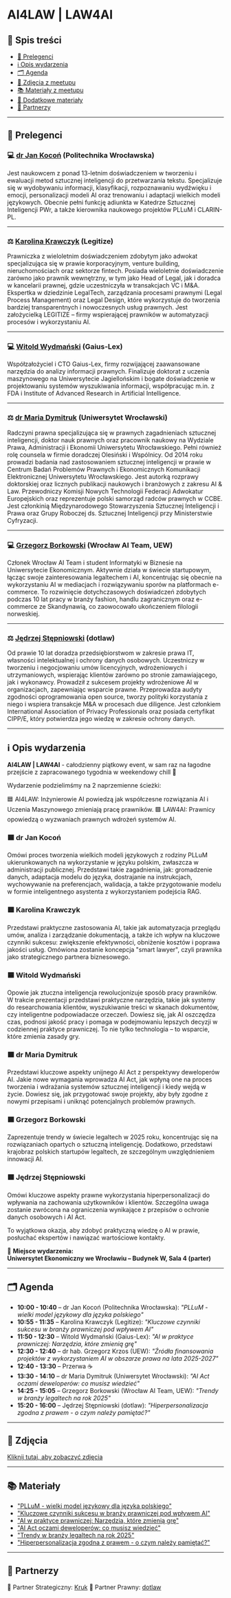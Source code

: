 # AI4LAW | LAW4AI  


## 📌 Spis treści  
- [👤 Prelegenci](#-prelegenci)  
- [ℹ️ Opis wydarzenia](#-opis-wydarzenia)  
- [🗂️ Agenda](#-agenda)  
- [📸 Zdjęcia z meetupu](#-zdjęcia-z-meetupu)  
- [📚 Materiały z meetupu](#-materiały-z-meetupu)  
- [📎 Dodatkowe materiały](#-dodatkowe-materiały)  
- [🤝 Partnerzy](#-partnerzy)  

---

## 👤 Prelegenci

### 💻 [dr Jan Kocoń](https://www.linkedin.com/in/jankocon/) (Politechnika Wrocławska)  
Jest naukowcem z ponad 13-letnim doświadczeniem w tworzeniu i ewaluacji metod sztucznej inteligencji do przetwarzania tekstu. Specjalizuje się w wydobywaniu informacji, klasyfikacji, rozpoznawaniu wydźwięku i emocji, personalizacji modeli AI oraz trenowaniu i adaptacji wielkich modeli językowych. Obecnie pełni funkcję adiunkta w Katedrze Sztucznej Inteligencji PWr, a także kierownika naukowego projektów PLLuM i CLARIN-PL.

---

### ⚖️ [Karolina Krawczyk](https://www.linkedin.com/in/karolina-krawczyk-legitize/) (Legitize)  
Prawniczka z wieloletnim doświadczeniem zdobytym jako adwokat specjalizująca się w prawie korporacyjnym, venture building, nieruchomościach oraz sektorze fintech. Posiada wieloletnie doświadczenie zarówno jako prawnik wewnętrzny, w tym jako Head of Legal, jak i doradca w kancelarii prawnej, gdzie uczestniczyła w transakcjach VC i M&A. Ekspertka w dziedzinie LegalTech, zarządzania procesami prawnymi (Legal Process Management) oraz Legal Design, które wykorzystuje do tworzenia bardziej transparentnych i nowoczesnych usług prawnych. Jest założycielką LEGITIZE – firmy wspierającej prawników w automatyzacji procesów i wykorzystaniu AI.

---

### 💻 [Witold Wydmański](https://www.linkedin.com/in/witold-wydmanski/) (Gaius-Lex)  
Współzałożyciel i CTO Gaius-Lex, firmy rozwijającej zaawansowane narzędzia do analizy informacji prawnych. Finalizuje doktorat z uczenia maszynowego na Uniwersytecie Jagiellońskim i bogate doświadczenie w projektowaniu systemów wyszukiwania informacji, współpracując m.in. z FDA i Institute of Advanced Research in Artificial Intelligence.

---

### ⚖️ [dr Maria Dymitruk](https://www.linkedin.com/in/maria-dymitruk/) (Uniwersytet Wrocławski)  
Radczyni prawna specjalizująca się w prawnych zagadnieniach sztucznej inteligencji, doktor nauk prawnych oraz pracownik naukowy na Wydziale Prawa, Administracji i Ekonomii Uniwersytetu Wrocławskiego. Pełni również rolę counsela w firmie doradczej Olesiński i Wspólnicy. Od 2014 roku prowadzi badania nad zastosowaniem sztucznej inteligencji w prawie w Centrum Badań Problemów Prawnych i Ekonomicznych Komunikacji Elektronicznej Uniwersytetu Wrocławskiego. Jest autorką rozprawy doktorskiej oraz licznych publikacji naukowych i branżowych z zakresu AI & Law. Przewodniczy Komisji Nowych Technologii Federacji Adwokatur Europejskich oraz reprezentuje polski samorząd radców prawnych w CCBE. Jest członkinią Międzynarodowego Stowarzyszenia Sztucznej Inteligencji i Prawa oraz Grupy Roboczej ds. Sztucznej Inteligencji przy Ministerstwie Cyfryzacji.

---

### 💻 [Grzegorz Borkowski](https://www.linkedin.com/in/gregai/) (Wrocław AI Team, UEW)  
Członek Wrocław AI Team i student Informatyki w Biznesie na Uniwersytecie Ekonomicznym. Aktywnie działa w świecie startupowym, łącząc swoje zainteresowania legaltechem i AI, koncentrując się obecnie na wykorzystaniu AI w mediacjach i rozwiązywaniu sporów na platformach e-commerce. To rozwinięcie dotychczasowych doświadczeń zdobytych podczas 10 lat pracy w branży fashion, handlu zagranicznym oraz e-commerce ze Skandynawią, co zaowocowało ukończeniem filologii norweskiej.

---

### ⚖️ [Jędrzej Stępniowski](https://www.linkedin.com/in/jstepniowski/) (dotlaw)  
Od prawie 10 lat doradza przedsiębiorstwom w zakresie prawa IT, własności intelektualnej i ochrony danych osobowych. Uczestniczy w tworzeniu i negocjowaniu umów licencyjnych, wdrożeniowych i utrzymaniowych, wspierając klientów zarówno po stronie zamawiającego, jak i wykonawcy. Prowadził z sukcesem projekty wdrożeniowe AI w organizacjach, zapewniając wsparcie prawne. Przeprowadza audyty zgodności oprogramowania open source, tworzy polityki korzystania z niego i wspiera transakcje M&A w procesach due diligence. Jest członkiem International Association of Privacy Professionals oraz posiada certyfikat CIPP/E, który potwierdza jego wiedzę w zakresie ochrony danych.

---

## ℹ️ Opis wydarzenia

**AI4LAW | LAW4AI** - całodzienny piątkowy event, w sam raz na łagodne przejście z zapracowanego tygodnia w weekendowy chill 🤗

Wydarzenie podzielimśmy na 2 naprzemienne ścieżki:

🟦 AI4LAW: Inżynierowie AI powiedzą jak współczesne rozwiązania AI i Uczenia Maszynowego zmieniają pracę prawników.
🟩 LAW4AI: Prawnicy opowiedzą o wyzwaniach prawnych wdrożeń systemów AI.

### 🟦 dr Jan Kocoń
Omówi proces tworzenia wielkich modeli językowych z rodziny PLLuM ukierunkowanych na wykorzystanie w języku polskim, zwłaszcza w administracji publicznej. Przedstawi takie zagadnienia, jak: gromadzenie danych, adaptacja modelu do języka, dostrajanie na instrukcjach, wychowywanie na preferencjach, walidacja, a także przygotowanie modelu w formie inteligentnego asystenta z wykorzystaniem podejścia RAG.

### 🟩 Karolina Krawczyk
Przedstawi praktyczne zastosowania AI, takie jak automatyzacja przeglądu umów, analiza i zarządzanie dokumentacją, a także ich wpływ na kluczowe czynniki sukcesu: zwiększenie efektywności, obniżenie kosztów i poprawa jakości usług. Omówiona zostanie koncepcja "smart lawyer", czyli prawnika jako strategicznego partnera biznesowego.

### 🟦 Witold Wydmański
Opowie jak ztuczna inteligencja rewolucjonizuje sposób pracy prawników. W trakcie prezentacji przedstawi praktyczne narzędzia, takie jak systemy do researchowania klientów, wyszukiwanie treści w skanach dokumentów, czy inteligentne podpowiadacze orzeczeń. Dowiesz się, jak AI oszczędza czas, podnosi jakość pracy i pomaga w podejmowaniu lepszych decyzji w codziennej praktyce prawniczej. To nie tylko technologia – to wsparcie, które zmienia zasady gry.

### 🟩 dr Maria Dymitruk
Przedstawi kluczowe aspekty unijnego AI Act z perspektywy deweloperów AI. Jakie nowe wymagania wprowadza AI Act, jak wpłyną one na proces tworzenia i wdrażania systemów sztucznej inteligencji i kiedy wejdą w życie. Dowiesz się, jak przygotować swoje projekty, aby były zgodne z nowymi przepisami i uniknąć potencjalnych problemów prawnych.

### 🟦 Grzegorz Borkowski
Zaprezentuje trendy w świecie legaltech w 2025 roku, koncentrując się na rozwiązaniach opartych o sztuczną inteligencję. Dodatkowo, przedstawi krajobraz polskich startupów legaltech, ze szczególnym uwzględnieniem innowacji AI.

### 🟩 Jędrzej Stępniowski
Omówi kluczowe aspekty prawne wykorzystania hiperpersonalizacji do wpływania na zachowania użytkowników i klientów. Szczególna uwaga zostanie zwrócona na ograniczenia wynikające z przepisów o ochronie danych osobowych i AI Act.

To wyjątkowa okazja, aby zdobyć praktyczną wiedzę o AI w prawie, posłuchać ekspertów i nawiązać wartościowe kontakty.

📍 **Miejsce wydarzenia:**  
**Uniwersytet Ekonomiczny we Wrocławiu – Budynek W, Sala 4 (parter)**  

---

## 🗂️ Agenda

- **10:00 - 10:40** – dr Jan Kocoń (Politechnika Wrocławska): *"PLLuM - wielki model językowy dla języka polskiego"*  
- **10:55 - 11:35** – Karolina Krawczyk (Legitize): *"Kluczowe czynniki sukcesu w branży prawniczej pod wpływem AI"*  
- **11:50 - 12:30** – Witold Wydmański (Gaius-Lex): *"AI w praktyce prawniczej: Narzędzia, które zmienią grę"*  
- **12:30 - 12:40** – dr hab. Grzegorz Krzos (UEW): *"Źródła finansowania projektów z wykorzystaniem AI w obszarze prawa na lata 2025-2027"*  
- **12:40 - 13:30** – Przerwa ☕
- **13:30 - 14:10** – dr Maria Dymitruk (Uniwersytet Wrocławski): *"AI Act oczami deweloperów: co musisz wiedzieć"*  
- **14:25 - 15:05** – Grzegorz Borkowski (Wrocław AI Team, UEW): *"Trendy w branży legaltech na rok 2025"*  
- **15:20 - 16:00** – Jędrzej Stępniowski (dotlaw): *"Hiperpersonalizacja zgodna z prawem - o czym należy pamiętać?"*  

---

## 📸 Zdjęcia
[Kliknij tutaj, aby zobaczyć zdjęcia](https://drive.google.com/drive/folders/1_w37im5t5HImVzSqb_lnrfBEu9HbrJDw)

---

## 📚 Materiały
- ["PLLuM - wielki model językowy dla języka polskiego"](https://drive.google.com/file/d/1m9BClg4FNJoZpb6_GcL6DY-qxTG5OmHb/view?usp=sharing)
- ["Kluczowe czynniki sukcesu w branży prawniczej pod wpływem AI"](https://drive.google.com/file/d/1WssB6G0U2Jcel0t3fmILZw3JcoxcDsph/view?usp=sharing)
- ["AI w praktyce prawniczej: Narzędzia, które zmienią grę"](https://drive.google.com/file/d/1P-3bvUaqtuwDlKWQawkv35aeczy779y6/view?usp=sharing)
- ["AI Act oczami deweloperów: co musisz wiedzieć"](https://drive.google.com/file/d/1-ERasWgKbs9PFvOeVjDyss3dtYSc88z3/view?usp=sharing)
- ["Trendy w branży legaltech na rok 2025"](https://drive.google.com/file/d/1wzGMtD8zoQnUSs_2VnOahQ2Sd3CTOwaM/view?usp=sharing)
- ["Hiperpersonalizacja zgodna z prawem - o czym należy pamiętać?"](https://drive.google.com/file/d/1N8vHNEOk1gh1-FTSSGnNFdSu0P8e9nmk/view?usp=sharing)

---

## 🤝 Partnerzy

🔹 Partner Strategiczny: [Kruk](https://www.linkedin.com/company/kruk-s-a-/)
🔹 Partner Prawny: [dotlaw](https://www.linkedin.com/company/dotlawco/)
